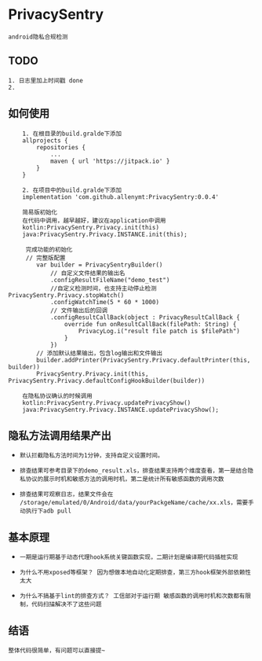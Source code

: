 # PrivacySentry
    android隐私合规检测

## TODO
    1. 日志里加上时间戳 done
    2. 
## 如何使用

```
    1. 在根目录的build.gralde下添加
	allprojects {
		repositories {
			...
			maven { url 'https://jitpack.io' }
		}
	}
```



```
    2. 在项目中的build.gralde下添加
    implementation 'com.github.allenymt:PrivacySentry:0.0.4'
```


```
    简易版初始化
    在代码中调用，越早越好，建议在application中调用
    kotlin:PrivacySentry.Privacy.init(this)
    java:PrivacySentry.Privacy.INSTANCE.init(this);
```


```
     完成功能的初始化
     // 完整版配置
        var builder = PrivacySentryBuilder()
            // 自定义文件结果的输出名
            .configResultFileName("demo_test")
            //自定义检测时间，也支持主动停止检测 PrivacySentry.Privacy.stopWatch()
            .configWatchTime(5 * 60 * 1000)
            // 文件输出后的回调
            .configResultCallBack(object : PrivacyResultCallBack {
                override fun onResultCallBack(filePath: String) {
                    PrivacyLog.i("result file patch is $filePath")
                }
            })
        // 添加默认结果输出，包含log输出和文件输出
        builder.addPrinter(PrivacySentry.Privacy.defaultPrinter(this, builder))
        PrivacySentry.Privacy.init(this, PrivacySentry.Privacy.defaultConfigHookBuilder(builder))
```


```
    在隐私协议确认的时候调用
    kotlin:PrivacySentry.Privacy.updatePrivacyShow()
    java:PrivacySentry.Privacy.INSTANCE.updatePrivacyShow();
```



## 隐私方法调用结果产出
-     默认拦截隐私方法时间为1分钟，支持自定义设置时间。
-     排查结果可参考目录下的demo_result.xls，排查结果支持两个维度查看，第一是结合隐私协议的展示时机和敏感方法的调用时机，第二是统计所有敏感函数的调用次数
-     排查结果可观察日志，结果文件会在 /storage/emulated/0/Android/data/yourPackgeName/cache/xx.xls，需要手动执行下adb pull

## 基本原理
-     一期是运行期基于动态代理hook系统关键函数实现，二期计划是编译期代码插桩实现
-     为什么不用xposed等框架？ 因为想做本地自动化定期排查，第三方hook框架外部依赖性太大
-     为什么不搞基于lint的排查方式？ 工信部对于运行期 敏感函数的调用时机和次数都有限制，代码扫描解决不了这些问题


## 结语
    整体代码很简单，有问题可以直接提~